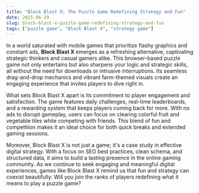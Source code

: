 ```yaml
---
title: "Block Blast X: The Puzzle Game Redefining Strategy and Fun"
date: 2025-06-29
slug: block-blast-x-puzzle-game-redefining-strategy-and-fun
tags: ["puzzle game", "Block Blast X", "strategy game"]
---
```


In a world saturated with mobile games that prioritize flashy graphics and constant ads, **Block Blast X** emerges as a refreshing alternative, captivating strategic thinkers and casual gamers alike. This browser-based puzzle game not only entertains but also sharpens your logic and strategic skills, all without the need for downloads or intrusive interruptions. Its seamless drag-and-drop mechanics and vibrant farm-themed visuals create an engaging experience that invites players to dive right in.

What sets Block Blast X apart is its commitment to player engagement and satisfaction. The game features daily challenges, real-time leaderboards, and a rewarding system that keeps players coming back for more. With no ads to disrupt gameplay, users can focus on clearing colorful fruit and vegetable tiles while competing with friends. This blend of fun and competition makes it an ideal choice for both quick breaks and extended gaming sessions.

Moreover, Block Blast X is not just a game; it's a case study in effective digital strategy. With a focus on SEO best practices, clean schema, and structured data, it aims to build a lasting presence in the online gaming community. As we continue to seek engaging and meaningful digital experiences, games like Block Blast X remind us that fun and strategy can coexist beautifully. Will you join the ranks of players redefining what it means to play a puzzle game?
